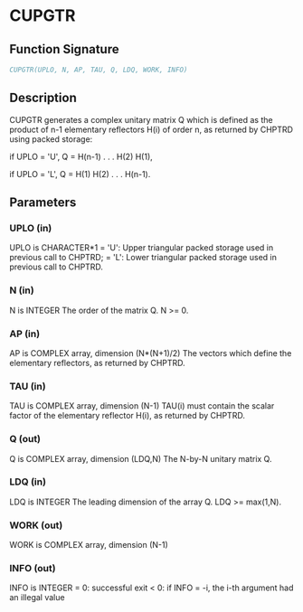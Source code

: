 # CUPGTR

## Function Signature

```fortran
CUPGTR(UPLO, N, AP, TAU, Q, LDQ, WORK, INFO)
```

## Description


 CUPGTR generates a complex unitary matrix Q which is defined as the
 product of n-1 elementary reflectors H(i) of order n, as returned by
 CHPTRD using packed storage:

 if UPLO = 'U', Q = H(n-1) . . . H(2) H(1),

 if UPLO = 'L', Q = H(1) H(2) . . . H(n-1).

## Parameters

### UPLO (in)

UPLO is CHARACTER*1 = 'U': Upper triangular packed storage used in previous call to CHPTRD; = 'L': Lower triangular packed storage used in previous call to CHPTRD.

### N (in)

N is INTEGER The order of the matrix Q. N >= 0.

### AP (in)

AP is COMPLEX array, dimension (N*(N+1)/2) The vectors which define the elementary reflectors, as returned by CHPTRD.

### TAU (in)

TAU is COMPLEX array, dimension (N-1) TAU(i) must contain the scalar factor of the elementary reflector H(i), as returned by CHPTRD.

### Q (out)

Q is COMPLEX array, dimension (LDQ,N) The N-by-N unitary matrix Q.

### LDQ (in)

LDQ is INTEGER The leading dimension of the array Q. LDQ >= max(1,N).

### WORK (out)

WORK is COMPLEX array, dimension (N-1)

### INFO (out)

INFO is INTEGER = 0: successful exit < 0: if INFO = -i, the i-th argument had an illegal value

